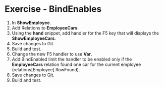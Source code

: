 ﻿# Exercise - BindEnables

1.  In  **ShowEmployee**.
2.  Add Relations to **EmployeeCars**.
3.  Using the **hand** snippet, add handler for the F5 key that will displays the **ShowEmployeeCars**.
4.	Save changes to Git.
5.  Build and test.
6.  Change the new F5 handler to use **Var**.
7.  Add BindEnabled limit the handler to be enabled only if the **EmployeeCars** relation found one car for the current employee (relations[Employee].RowFound).  
8.  Save changes to Git.
9.  Build and test.
